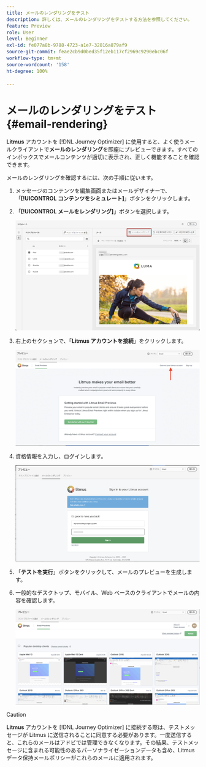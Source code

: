```yaml
---
title: メールのレンダリングをテスト
description: 詳しくは、メールのレンダリングをテストする方法を参照してください。
feature: Preview
role: User
level: Beginner
exl-id: fe077a8b-9788-4723-a1e7-32816a879af9
source-git-commit: feae2cb9d0bed35f12eb117cf2969c9290ebc06f
workflow-type: tm+mt
source-wordcount: '158'
ht-degree: 100%

---
```


# メールのレンダリングをテスト {#email-rendering}

**Litmus** アカウントを [!DNL Journey Optimizer] に使用すると、よく使うメールクライアントで&#x200B;**メールのレンダリング**&#x200B;を即座にプレビューできます。すべてのインボックスでメールコンテンツが適切に表示され、正しく機能することを確認できます。

メールのレンダリングを確認するには、次の手順に従います。

1. メッセージのコンテンツを編集画面またはメールデザイナーで、「**[!UICONTROL コンテンツをシミュレート]**」ボタンをクリックします。

1. 「**[!UICONTROL メールをレンダリング]**」ボタンを選択します。

   ![](../email/assets/email-rendering-button.png)

1. 右上のセクションで、「**Litmus アカウントを接続**」をクリックします。

   ![](../email/assets/email-rendering-litmus.png)

1. 資格情報を入力し、ログインします。

   ![](../email/assets/email-rendering-credentials.png)

1. 「**テストを実行**」ボタンをクリックして、メールのプレビューを生成します。

1. 一般的なデスクトップ、モバイル、Web ベースのクライアントでメールの内容を確認します。

   ![](../email/assets/email-rendering-previews.png)

>[!CAUTION]
>
>**Litmus** アカウントを [!DNL Journey Optimizer] に接続する際は、テストメッセージが Litmus に送信されることに同意する必要があります。一度送信すると、これらのメールはアドビでは管理できなくなります。その結果、テストメッセージに含まれる可能性のあるパーソナライゼーションデータも含め、Litmus データ保持メールポリシーがこれらのメールに適用されます。
